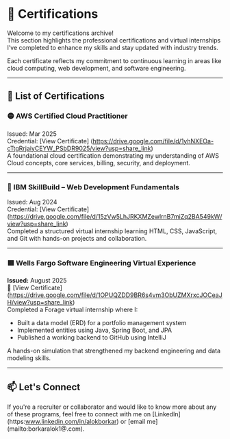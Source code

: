 
# 🏅 Certifications

Welcome to my certifications archive!  
This section highlights the professional certifications and virtual internships I’ve completed to enhance my skills and stay updated with industry trends.

Each certificate reflects my commitment to continuous learning in areas like cloud computing, web development, and software engineering.

---

## 📜 List of Certifications

### 🟡 AWS Certified Cloud Practitioner
Issued: Mar 2025  
Credential: [View Certificate] (https://drive.google.com/file/d/1yhNXEOa-cTtgRrjaiyCEYW_PSbDR9025/view?usp=share_link)  
A foundational cloud certification demonstrating my understanding of AWS Cloud concepts, core services, billing, security, and deployment.

---

### 🔵 IBM SkillBuild – Web Development Fundamentals  
Issued: Aug 2024  
Credential: [View Certificate] (https://drive.google.com/file/d/15zVw5LhJRKXMZewlrnB7miZq2BA549kW/view?usp=share_link)  
Completed a structured virtual internship learning HTML, CSS, JavaScript, and Git with hands-on projects and collaboration.

---

### 🟥 Wells Fargo Software Engineering Virtual Experience  
**Issued:** August 2025  
📄 [View Certificate] (https://drive.google.com/file/d/1OPUQZDD9BR6s4vm3ObUZMXrxcJOCeaJH/view?usp=share_link)  
Completed a Forage virtual internship where I:
- Built a data model (ERD) for a portfolio management system
- Implemented entities using Java, Spring Boot, and JPA
- Published a working backend to GitHub using IntelliJ

A hands-on simulation that strengthened my backend engineering and data modeling skills.

---

## 📫 Let's Connect

If you're a recruiter or collaborator and would like to know more about any of these programs, feel free to connect with me on [LinkedIn] (https:www.linkedin.com/in/alokborkar) or [email me] (mailto:borkaralok1@.com).
